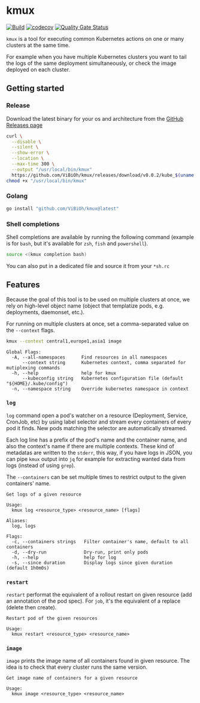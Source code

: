 # kmux

[![Build](https://github.com/ViBiOh/kmux/workflows/Build/badge.svg)](https://github.com/ViBiOh/kmux/actions)
[![codecov](https://codecov.io/gh/ViBiOh/kmux/branch/main/graph/badge.svg)](https://codecov.io/gh/ViBiOh/kmux)
[![Quality Gate Status](https://sonarcloud.io/api/project_badges/measure?project=ViBiOh_kube&metric=alert_status)](https://sonarcloud.io/dashboard?id=ViBiOh_kube)

`kmux` is a tool for executing common Kubernetes actions on one or many clusters at the same time.

For example when you have multiple Kubernetes clusters you want to tail the logs of the same deployment simultaneously, or check the image deployed on each cluster.

## Getting started

### Release

Download the latest binary for your os and architecture from the [GitHub Releases page](https://github.com/ViBiOh/kmux/releases)

```bash
curl \
  --disable \
  --silent \
  --show-error \
  --location \
  --max-time 300 \
  --output "/usr/local/bin/kmux"
  https://github.com/ViBiOh/kmux/releases/download/v0.0.2/kube_$(uname -s | tr "[:upper:]" "[:lower:]")_amd64
chmod +x "/usr/local/bin/kmux"
```

### Golang

```bash
go install "github.com/ViBiOh/kmux@latest"
```

### Shell completions

Shell completions are available by running the following command (example is for `bash`, but it's available for `zsh`, `fish` and `powershell`).

```bash
source <(kmux completion bash)
```

You can also put in a dedicated file and source it from your `*sh.rc`

## Features

Because the goal of this tool is to be used on multiple clusters at once, we rely on high-level object name (object that templatize pods, e.g. deployments, daemonset, etc.).

For running on multiple clusters at once, set a comma-separated value on the `--context` flags.

```bash
kmux --context central1,europe1,asia1 image
```

```
Global Flags:
  -A, --all-namespaces      Find resources in all namespaces
      --context string      Kubernetes context, comma separated for mutiplexing commands
  -h, --help                help for kmux
      --kubeconfig string   Kubernetes configuration file (default "${HOME}/.kube/config")
  -n, --namespace string    Override kubernetes namespace in context
```

### `log`

`log` command open a pod's watcher on a resource (Deployment, Service, CronJob, etc) by using label selector and stream every containers of every pod it finds. New pods matching the selector are automatically streamed.

Each log line has a prefix of the pod's name and the container name, and also the context's name if there are multiple contexts. These kind of metadatas are written to the `stderr`, this way, if you have logs in JSON, you can pipe `kmux` output into `jq` for example for extracting wanted data from logs (instead of using `grep`).

The `--containers` can be set multiple times to restrict output to the given containers' name.

```
Get logs of a given resource

Usage:
  kmux log <resource_type> <resource_name> [flags]

Aliases:
  log, logs

Flags:
  -c, --containers strings   Filter container's name, default to all containers
  -d, --dry-run              Dry-run, print only pods
  -h, --help                 help for log
  -s, --since duration       Display logs since given duration (default 1h0m0s)
```

### `restart`

`restart` performat the equivalent of a rollout restart on given resource (add an annotation of the pod spec). For `job`, it's the equivalent of a replace (delete then create).

```
Restart pod of the given resources

Usage:
  kmux restart <resource_type> <resource_name>
```

### `image`

`image` prints the image name of all containers found in given resource. The idea is to check that every cluster runs the same version.

```
Get image name of containers for a given resource

Usage:
  kmux image <resource_type> <resource_name>
```
